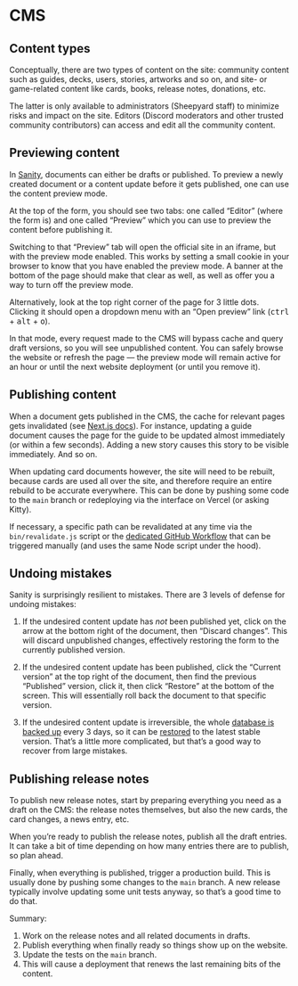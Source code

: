 # CMS

## Content types

Conceptually, there are two types of content on the site: community content such as guides, decks, users, stories, artworks and so on, and site- or game-related content like cards, books, release notes, donations, etc.

The latter is only available to administrators (Sheepyard staff) to minimize risks and impact on the site. Editors (Discord moderators and other trusted community contributors) can access and edit all the community content.

## Previewing content

In [Sanity](https://www.sanity.io/), documents can either be drafts or published. To preview a newly created document or a content update before it gets published, one can use the content preview mode.

At the top of the form, you should see two tabs: one called “Editor” (where the form is) and one called “Preview” which you can use to preview the content before publishing it.

Switching to that “Preview” tab will open the official site in an iframe, but with the preview mode enabled. This works by setting a small cookie in your browser to know that you have enabled the preview mode. A banner at the bottom of the page should make that clear as well, as well as offer you a way to turn off the preview mode.

Alternatively, look at the top right corner of the page for 3 little dots. Clicking it should open a dropdown menu with an “Open preview” link (<kbd>ctrl</kbd> + <kbd>alt</kbd> + <kbd>o</kbd>).

In that mode, every request made to the CMS will bypass cache and query draft versions, so you will see unpublished content. You can safely browse the website or refresh the page — the preview mode will remain active for an hour or until the next website deployment (or until you remove it).

## Publishing content

When a document gets published in the CMS, the cache for relevant pages gets invalidated (see [Next.js docs](https://nextjs.org/docs/basic-features/data-fetching/incremental-static-regeneration#on-demand-revalidation-beta)). For instance, updating a guide document causes the page for the guide to be updated almost immediately (or within a few seconds). Adding a new story causes this story to be visible immediately. And so on.

When updating card documents however, the site will need to be rebuilt, because cards are used all over the site, and therefore require an entire rebuild to be accurate everywhere. This can be done by pushing some code to the `main` branch or redeploying via the interface on Vercel (or asking Kitty).

If necessary, a specific path can be revalidated at any time via the `bin/revalidate.js` script or the [dedicated GitHub Workflow](https://github.com/sheepyard/stormbound-kitty/actions/workflows/revalidate.yml) that can be triggered manually (and uses the same Node script under the hood).

## Undoing mistakes

Sanity is surprisingly resilient to mistakes. There are 3 levels of defense for undoing mistakes:

1. If the undesired content update has _not_ been published yet, click on the arrow at the bottom right of the document, then “Discard changes”. This will discard unpublished changes, effectively restoring the form to the currently published version.

2. If the undesired content update has been published, click the “Current version” at the top right of the document, then find the previous “Published” version, click it, then click “Restore” at the bottom of the screen. This will essentially roll back the document to that specific version.

3. If the undesired content update is irreversible, the whole [database is backed up](./WORKFLOWS.md#backupyml) every 3 days, so it can be [restored](https://www.sanity.io/docs/importing-data) to the latest stable version. That’s a little more complicated, but that’s a good way to recover from large mistakes.

## Publishing release notes

To publish new release notes, start by preparing everything you need as a draft on the CMS: the release notes themselves, but also the new cards, the card changes, a news entry, etc.

When you’re ready to publish the release notes, publish all the draft entries. It can take a bit of time depending on how many entries there are to publish, so plan ahead.

Finally, when everything is published, trigger a production build. This is usually done by pushing some changes to the `main` branch. A new release typically involve updating some unit tests anyway, so that’s a good time to do that.

Summary:

1. Work on the release notes and all related documents in drafts.
2. Publish everything when finally ready so things show up on the website.
3. Update the tests on the `main` branch.
4. This will cause a deployment that renews the last remaining bits of the content.
